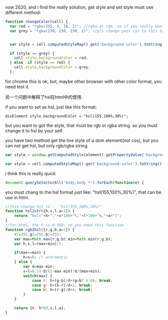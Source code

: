 now 2020, and i find the really solution, get style and set style must use different method: 

```js
function changeColor(cell) {
  var red = "rgba(255, 4, 10, 1)"; //rgba or rgb, so if you really want to use this, you need use regexp. 
  var grey = "rgba(230, 230, 230, 1)"; //pls change your css to this too.


  var style = cell.computedStyleMap().get('background-color').toString();

  if (style == grey) {
    cell.style.backgroundColor = red;
  } else  if (style == red) {
    cell.style.backgroundColor = grey; 
  };

```

for chrome this is ok, but, maybe other browser with other color format, you need test it.



另一个问题中解释了hsl在html中的使用.

if you want to set as hsl, just like this format: 

    divElement.style.backgroundColor = "hsl(155,100%,30%)";

but you want to got the style, that must be rgb or rgba string. so you must change it to hsl by your self.



you have two method get the live style of a dom element(not css), but you can not get hsl, but only rgb/rgba string.

```js
var style = window.getComputedStyle(element).getPropertyValue('background-color')

var style = cell.computedStyleMap().get('background-color').toString();
```


i think this is really quick
```js
document.querySelectorAll('body,body *').forEach(function(e) {
```


you must chang to the hsl format just like:  "hsl(155,100%,30%)", that can be use in html.
```js
//this change hsl to :  "hsl(155,100%,30%)"
function hsl2str({h,s,l,a=1}) {
	return "hsl("+h+","+s*100+"%,"+l*100+"%,"+a+")";
}
//for html, the h is 0-360, so you need this function
function rgb2hsl({r,g,b,a=1}) {
	r/=255,g/=255,b/=255;
	var max=Math.max(r,g,b),min=Math.min(r,g,b);
	var h,s,l=(max+min)/2;

	if(max==min) {
		h=s=0; // achromatic
	} else {
		var d=max-min;
		s=l>0.5? d/(2-max-min):d/(max+min);
		switch(max) {
			case r: h=(g-b)/d+(g<b? 6:0); break;
			case g: h=(b-r)/d+2; break;
			case b: h=(r-g)/d+4; break;
		}
	}

	return {h: h*60,s,l,a};
}


```